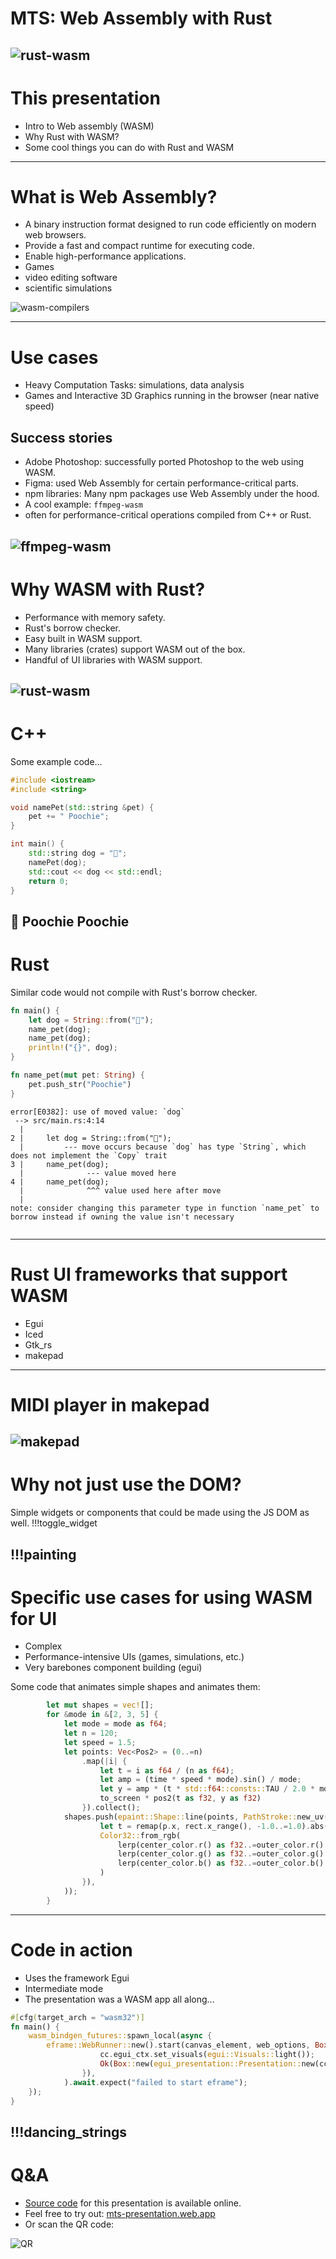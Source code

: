 # MTS: Web Assembly with Rust
![rust-wasm](bytes://rust-wasm.png)
-------------------------------------------------------------------------------

# This presentation
- Intro to Web assembly (WASM)
- Why Rust with WASM?
- Some cool things you can do with Rust and WASM

-------------------------------------------------------------------------------

# What is Web Assembly?
   - A binary instruction format designed to run code efficiently on modern web browsers.
   - Provide a fast and compact runtime for executing code.
   - Enable high-performance applications.
   - Games
   - video editing software
   - scientific simulations 

![wasm-compilers](bytes://wasm-compilers.png)

-------------------------------------------------------------------------------

# Use cases
 - Heavy Computation Tasks: simulations, data analysis
 - Games and Interactive 3D Graphics running in the browser (near native speed) 

## Success stories

 - Adobe Photoshop: successfully ported Photoshop to the web using WASM.
 - Figma: used Web Assembly for certain performance-critical parts.
 - npm libraries: Many npm packages use Web Assembly under the hood.
 - A cool example: `ffmpeg-wasm`
 - often for performance-critical operations compiled from C++ or Rust.

![ffmpeg-wasm](bytes://ffmpeg-wasm.png)
-------------------------------------------------------------------------------
# Why WASM with Rust?
- Performance with memory safety.
- Rust's borrow checker.
- Easy built in WASM support.
- Many libraries (crates) support WASM out of the box.
- Handful of UI libraries with WASM support.

![rust-wasm](bytes://rust-wasm.png)
-------------------------------------------------------------------------------
# C++
Some example code...
```cpp
#include <iostream>
#include <string>

void namePet(std::string &pet) {
    pet += " Poochie";
}

int main() {
    std::string dog = "🐶";
    namePet(dog);
    std::cout << dog << std::endl;
    return 0;
}
```

🐶 Poochie Poochie
-------------------------------------------------------------------------------
# Rust
Similar code would not compile with Rust's borrow checker.
```rs
fn main() {
    let dog = String::from("🐶");
    name_pet(dog);
    name_pet(dog);
    println!("{}", dog);
}

fn name_pet(mut pet: String) {
    pet.push_str("Poochie")
}
```
```red
error[E0382]: use of moved value: `dog`
 --> src/main.rs:4:14
  |
2 |     let dog = String::from("🐶");
  |         --- move occurs because `dog` has type `String`, which does not implement the `Copy` trait
3 |     name_pet(dog);
  |              --- value moved here
4 |     name_pet(dog);
  |              ^^^ value used here after move
  |
note: consider changing this parameter type in function `name_pet` to borrow instead if owning the value isn't necessary
 
```
-------------------------------------------------------------------------------

# Rust UI frameworks that support WASM
 - Egui
 - Iced
 - Gtk_rs
 - makepad

-------------------------------------------------------------------------------
# MIDI player in makepad
 ![makepad](bytes://makepad.png)
-------------------------------------------------------------------------------
# Why not just use the DOM?

Simple widgets or components that could be made using the JS DOM as well.
!!!toggle_widget

!!!painting
-------------------------------------------------------------------------------
# Specific use cases for using WASM for UI

- Complex
- Performance-intensive UIs (games, simulations, etc.)
- Very barebones component building (egui)

Some code that animates simple shapes and animates them:
```rs
        let mut shapes = vec![];
        for &mode in &[2, 3, 5] {
            let mode = mode as f64;
            let n = 120;
            let speed = 1.5;
            let points: Vec<Pos2> = (0..=n)
                .map(|i| {
                    let t = i as f64 / (n as f64);
                    let amp = (time * speed * mode).sin() / mode;
                    let y = amp * (t * std::f64::consts::TAU / 2.0 * mode).sin();
                    to_screen * pos2(t as f32, y as f32)
                }).collect();
            shapes.push(epaint::Shape::line(points, PathStroke::new_uv(thickness, move |rect, p| {
                    let t = remap(p.x, rect.x_range(), -1.0..=1.0).abs();
                    Color32::from_rgb(
                        lerp(center_color.r() as f32..=outer_color.r() as f32, t) as u8,
                        lerp(center_color.g() as f32..=outer_color.g() as f32, t) as u8,
                        lerp(center_color.b() as f32..=outer_color.b() as f32, t) as u8,
                    )
                }),
            ));
        }
```
-------------------------------------------------------------------------------
# Code in action
- Uses the framework Egui
- Intermediate mode
- The presentation was a WASM app all along...
```rs
#[cfg(target_arch = "wasm32")]
fn main() {
    wasm_bindgen_futures::spawn_local(async {
        eframe::WebRunner::new().start(canvas_element, web_options, Box::new(|cc| {
                    cc.egui_ctx.set_visuals(egui::Visuals::light()); 
                    Ok(Box::new(egui_presentation::Presentation::new(cc))) 
                }),
            ).await.expect("failed to start eframe");
    });
}
```
!!!dancing_strings
-------------------------------------------------------------------------------
# Q&A
- [Source code](https://github.com/Pjiwm/wasm-rust-presentation) for this presentation is available online.
- Feel free to try out: [mts-presentation.web.app](https://mts-presentation.web.app/)
- Or scan the QR code:

![QR](bytes://qr.png)

